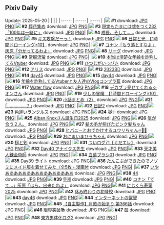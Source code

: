 ## Pixiv Daily
Update: 2025-05-20
|      |      |      |
| :----: | :----: | :----: |
|![](https://s.pximg.net/common/images/limit_unviewable_s.png) **#1** [](https://www.pixiv.net/artworks/130547998) download: [JPG](https://s.pximg.net/common/images/limit_unviewable_s.png) [PNG](https://s.pximg.net/common/images/limit_unviewable_s.png)|![](https://pixiv.microyu.workers.dev/c/240x480/img-master/img/2025/05/18/00/00/14/130519992_p0_master1200.jpg) **#2** [葬花集め](https://www.pixiv.net/artworks/130519992) download: [JPG](https://pixiv.microyu.workers.dev/img-original/img/2025/05/18/00/00/14/130519992_p0.jpg) [PNG](https://pixiv.microyu.workers.dev/img-original/img/2025/05/18/00/00/14/130519992_p0.png)|![](https://pixiv.microyu.workers.dev/c/240x480/img-master/img/2025/05/18/18/00/37/130547102_p0_master1200.jpg) **#3** [現実もたまには嘘をつく232「100年は一緒に」](https://www.pixiv.net/artworks/130547102) download: [JPG](https://pixiv.microyu.workers.dev/img-original/img/2025/05/18/18/00/37/130547102_p0.jpg) [PNG](https://pixiv.microyu.workers.dev/img-original/img/2025/05/18/18/00/37/130547102_p0.png)|
|![](https://pixiv.microyu.workers.dev/c/240x480/img-master/img/2025/05/18/00/02/17/130520379_p0_master1200.jpg) **#4** [成長、そして……](https://www.pixiv.net/artworks/130520379) download: [JPG](https://pixiv.microyu.workers.dev/img-original/img/2025/05/18/00/02/17/130520379_p0.jpg) [PNG](https://pixiv.microyu.workers.dev/img-original/img/2025/05/18/00/02/17/130520379_p0.png)|![](https://pixiv.microyu.workers.dev/c/240x480/img-master/img/2025/05/19/00/00/09/130563065_p0_master1200.jpg) **#5** [キス攻撃だーっ！](https://www.pixiv.net/artworks/130563065) download: [JPG](https://pixiv.microyu.workers.dev/img-original/img/2025/05/19/00/00/09/130563065_p0.jpg) [PNG](https://pixiv.microyu.workers.dev/img-original/img/2025/05/19/00/00/09/130563065_p0.png)|![](https://pixiv.microyu.workers.dev/c/240x480/img-master/img/2025/05/18/00/00/52/130520186_p0_master1200.jpg) **#6** [日常と光　【1時間ドローイング×10】](https://www.pixiv.net/artworks/130520186) download: [JPG](https://pixiv.microyu.workers.dev/img-original/img/2025/05/18/00/00/52/130520186_p0.jpg) [PNG](https://pixiv.microyu.workers.dev/img-original/img/2025/05/18/00/00/52/130520186_p0.png)|
|![](https://pixiv.microyu.workers.dev/c/240x480/img-master/img/2025/05/18/09/32/52/130532973_p0_master1200.jpg) **#7** [コナン「もう落とすなよ」灰原「分かってるわよ」](https://www.pixiv.net/artworks/130532973) download: [JPG](https://pixiv.microyu.workers.dev/img-original/img/2025/05/18/09/32/52/130532973_p0.jpg) [PNG](https://pixiv.microyu.workers.dev/img-original/img/2025/05/18/09/32/52/130532973_p0.png)|![](https://pixiv.microyu.workers.dev/c/240x480/img-master/img/2025/05/18/13/59/01/130539833_p0_master1200.jpg) **#8** [リーグ](https://www.pixiv.net/artworks/130539833) download: [JPG](https://pixiv.microyu.workers.dev/img-original/img/2025/05/18/13/59/01/130539833_p0.jpg) [PNG](https://pixiv.microyu.workers.dev/img-original/img/2025/05/18/13/59/01/130539833_p0.png)|![](https://pixiv.microyu.workers.dev/c/240x480/img-master/img/2025/05/19/03/03/23/130568884_p0_master1200.jpg) **#9** [常服流萤](https://www.pixiv.net/artworks/130568884) download: [JPG](https://pixiv.microyu.workers.dev/img-original/img/2025/05/19/03/03/23/130568884_p0.jpg) [PNG](https://pixiv.microyu.workers.dev/img-original/img/2025/05/19/03/03/23/130568884_p0.png)|
|![](https://pixiv.microyu.workers.dev/c/240x480/img-master/img/2025/05/18/21/13/58/130555196_p0_master1200.jpg) **#10** [本当は清楚な年齢を詐称してるVtuber](https://www.pixiv.net/artworks/130555196) download: [JPG](https://pixiv.microyu.workers.dev/img-original/img/2025/05/18/21/13/58/130555196_p0.jpg) [PNG](https://pixiv.microyu.workers.dev/img-original/img/2025/05/18/21/13/58/130555196_p0.png)|![](https://pixiv.microyu.workers.dev/c/240x480/img-master/img/2025/05/19/00/30/05/130564742_p0_master1200.jpg) **#11** [ひつじがいっぴき](https://www.pixiv.net/artworks/130564742) download: [JPG](https://pixiv.microyu.workers.dev/img-original/img/2025/05/19/00/30/05/130564742_p0.jpg) [PNG](https://pixiv.microyu.workers.dev/img-original/img/2025/05/19/00/30/05/130564742_p0.png)|![](https://pixiv.microyu.workers.dev/c/240x480/img-master/img/2025/05/19/00/00/15/130563116_p0_master1200.jpg) **#12** [アリス](https://www.pixiv.net/artworks/130563116) download: [JPG](https://pixiv.microyu.workers.dev/img-original/img/2025/05/19/00/00/15/130563116_p0.jpg) [PNG](https://pixiv.microyu.workers.dev/img-original/img/2025/05/19/00/00/15/130563116_p0.png)|
|![](https://pixiv.microyu.workers.dev/c/240x480/img-master/img/2025/05/18/00/30/08/130521786_p0_master1200.jpg) **#13** [2023BD](https://www.pixiv.net/artworks/130521786) download: [JPG](https://pixiv.microyu.workers.dev/img-original/img/2025/05/18/00/30/08/130521786_p0.jpg) [PNG](https://pixiv.microyu.workers.dev/img-original/img/2025/05/18/00/30/08/130521786_p0.png)|![](https://pixiv.microyu.workers.dev/c/240x480/img-master/img/2025/05/18/00/37/08/130522115_p0_master1200.jpg) **#14** [day45](https://www.pixiv.net/artworks/130522115) download: [JPG](https://pixiv.microyu.workers.dev/img-original/img/2025/05/18/00/37/08/130522115_p0.jpg) [PNG](https://pixiv.microyu.workers.dev/img-original/img/2025/05/18/00/37/08/130522115_p0.png)|![](https://pixiv.microyu.workers.dev/c/240x480/img-master/img/2025/05/18/00/35/33/130522047_p0_master1200.jpg) **#15** [day44](https://www.pixiv.net/artworks/130522047) download: [JPG](https://pixiv.microyu.workers.dev/img-original/img/2025/05/18/00/35/33/130522047_p0.jpg) [PNG](https://pixiv.microyu.workers.dev/img-original/img/2025/05/18/00/35/33/130522047_p0.png)|
|![](https://pixiv.microyu.workers.dev/c/240x480/img-master/img/2025/05/19/21/07/17/130590523_p0_master1200.jpg) **#16** [年齢を詐称してるVtuberと友人達のVlogコンプラ篇](https://www.pixiv.net/artworks/130590523) download: [JPG](https://pixiv.microyu.workers.dev/img-original/img/2025/05/19/21/07/17/130590523_p0.jpg) [PNG](https://pixiv.microyu.workers.dev/img-original/img/2025/05/19/21/07/17/130590523_p0.png)|![](https://pixiv.microyu.workers.dev/c/240x480/img-master/img/2025/05/18/01/22/04/130523730_p0_master1200.jpg) **#17** [Water flow](https://www.pixiv.net/artworks/130523730) download: [JPG](https://pixiv.microyu.workers.dev/img-original/img/2025/05/18/01/22/04/130523730_p0.jpg) [PNG](https://pixiv.microyu.workers.dev/img-original/img/2025/05/18/01/22/04/130523730_p0.png)|![](https://pixiv.microyu.workers.dev/c/240x480/img-master/img/2025/05/18/00/01/14/130520251_p0_master1200.jpg) **#18** [デカブラ見せてくれるシオンさん](https://www.pixiv.net/artworks/130520251) download: [JPG](https://pixiv.microyu.workers.dev/img-original/img/2025/05/18/00/01/14/130520251_p0.jpg) [PNG](https://pixiv.microyu.workers.dev/img-original/img/2025/05/18/00/01/14/130520251_p0.png)|
|![](https://pixiv.microyu.workers.dev/c/240x480/img-master/img/2025/05/19/00/01/17/130563385_p0_master1200.jpg) **#19** [少しの冒険　【1時間ドローイング×10】](https://www.pixiv.net/artworks/130563385) download: [JPG](https://pixiv.microyu.workers.dev/img-original/img/2025/05/19/00/01/17/130563385_p0.jpg) [PNG](https://pixiv.microyu.workers.dev/img-original/img/2025/05/19/00/01/17/130563385_p0.png)|![](https://pixiv.microyu.workers.dev/c/240x480/img-master/img/2025/05/19/22/06/31/130592955_p0_master1200.jpg) **#20** [小話まとめ（2）](https://www.pixiv.net/artworks/130592955) download: [JPG](https://pixiv.microyu.workers.dev/img-original/img/2025/05/19/22/06/31/130592955_p0.jpg) [PNG](https://pixiv.microyu.workers.dev/img-original/img/2025/05/19/22/06/31/130592955_p0.png)|![](https://pixiv.microyu.workers.dev/c/240x480/img-master/img/2025/05/19/17/12/56/130582730_p0_master1200.jpg) **#21** [｢……………？｣](https://www.pixiv.net/artworks/130582730) download: [JPG](https://pixiv.microyu.workers.dev/img-original/img/2025/05/19/17/12/56/130582730_p0.jpg) [PNG](https://pixiv.microyu.workers.dev/img-original/img/2025/05/19/17/12/56/130582730_p0.png)|
|![](https://pixiv.microyu.workers.dev/c/240x480/img-master/img/2025/05/18/13/51/29/130539615_p0_master1200.jpg) **#22** [日記2](https://www.pixiv.net/artworks/130539615) download: [JPG](https://pixiv.microyu.workers.dev/img-original/img/2025/05/18/13/51/29/130539615_p0.jpg) [PNG](https://pixiv.microyu.workers.dev/img-original/img/2025/05/18/13/51/29/130539615_p0.png)|![](https://pixiv.microyu.workers.dev/c/240x480/img-master/img/2025/05/18/15/11/49/130541927_p0_master1200.jpg) **#23** [色違いランクルス](https://www.pixiv.net/artworks/130541927) download: [JPG](https://pixiv.microyu.workers.dev/img-original/img/2025/05/18/15/11/49/130541927_p0.jpg) [PNG](https://pixiv.microyu.workers.dev/img-original/img/2025/05/18/15/11/49/130541927_p0.png)|![](https://pixiv.microyu.workers.dev/c/240x480/img-master/img/2025/05/18/15/34/34/130542521_p0_master1200.jpg) **#24** [🐱✨](https://www.pixiv.net/artworks/130542521) download: [JPG](https://pixiv.microyu.workers.dev/img-original/img/2025/05/18/15/34/34/130542521_p0.jpg) [PNG](https://pixiv.microyu.workers.dev/img-original/img/2025/05/18/15/34/34/130542521_p0.png)|
|![](https://pixiv.microyu.workers.dev/c/240x480/img-master/img/2025/05/19/22/01/51/130592767_p0_master1200.jpg) **#25** [Alban Knoxさん誕生日2025](https://www.pixiv.net/artworks/130592767) download: [JPG](https://pixiv.microyu.workers.dev/img-original/img/2025/05/19/22/01/51/130592767_p0.jpg) [PNG](https://pixiv.microyu.workers.dev/img-original/img/2025/05/19/22/01/51/130592767_p0.png)|![](https://pixiv.microyu.workers.dev/c/240x480/img-master/img/2025/05/18/18/17/56/130547853_p0_master1200.jpg) **#26** [気が合う２人。](https://www.pixiv.net/artworks/130547853) download: [JPG](https://pixiv.microyu.workers.dev/img-original/img/2025/05/18/18/17/56/130547853_p0.jpg) [PNG](https://pixiv.microyu.workers.dev/img-original/img/2025/05/18/18/17/56/130547853_p0.png)|![](https://pixiv.microyu.workers.dev/c/240x480/img-master/img/2025/05/19/00/00/43/130563276_p0_master1200.jpg) **#27** [髪の毛が伸びたピンク髪ちゃん](https://www.pixiv.net/artworks/130563276) download: [JPG](https://pixiv.microyu.workers.dev/img-original/img/2025/05/19/00/00/43/130563276_p0.jpg) [PNG](https://pixiv.microyu.workers.dev/img-original/img/2025/05/19/00/00/43/130563276_p0.png)|
|![](https://pixiv.microyu.workers.dev/c/240x480/img-master/img/2025/05/18/01/30/01/130523993_p0_master1200.jpg) **#28** [ヒバニーとおでかけするユウリちゃん🔥🐰🎀](https://www.pixiv.net/artworks/130523993) download: [JPG](https://pixiv.microyu.workers.dev/img-original/img/2025/05/18/01/30/01/130523993_p0.jpg) [PNG](https://pixiv.microyu.workers.dev/img-original/img/2025/05/18/01/30/01/130523993_p0.png)|![](https://pixiv.microyu.workers.dev/c/240x480/img-master/img/2025/05/19/00/04/15/130563628_p0_master1200.jpg) **#29** [おにまいまひろちゃん](https://www.pixiv.net/artworks/130563628) download: [JPG](https://pixiv.microyu.workers.dev/img-original/img/2025/05/19/00/04/15/130563628_p0.jpg) [PNG](https://pixiv.microyu.workers.dev/img-original/img/2025/05/19/00/04/15/130563628_p0.png)|![](https://pixiv.microyu.workers.dev/c/240x480/img-master/img/2025/05/18/00/00/09/130519943_p0_master1200.jpg) **#30** [槌と剣](https://www.pixiv.net/artworks/130519943) download: [JPG](https://pixiv.microyu.workers.dev/img-original/img/2025/05/18/00/00/09/130519943_p0.jpg) [PNG](https://pixiv.microyu.workers.dev/img-original/img/2025/05/18/00/00/09/130519943_p0.png)|
|![](https://pixiv.microyu.workers.dev/c/240x480/img-master/img/2025/05/19/17/03/30/130582508_p0_master1200.jpg) **#31** [ついログ71【ぐだエレ】](https://www.pixiv.net/artworks/130582508) download: [JPG](https://pixiv.microyu.workers.dev/img-original/img/2025/05/19/17/03/30/130582508_p0.jpg) [PNG](https://pixiv.microyu.workers.dev/img-original/img/2025/05/19/17/03/30/130582508_p0.png)|![](https://pixiv.microyu.workers.dev/c/240x480/img-master/img/2025/05/19/07/00/42/130572132_p0_master1200.jpg) **#32** [Day40 アナイクス先生](https://www.pixiv.net/artworks/130572132) download: [JPG](https://pixiv.microyu.workers.dev/img-original/img/2025/05/19/07/00/42/130572132_p0.jpg) [PNG](https://pixiv.microyu.workers.dev/img-original/img/2025/05/19/07/00/42/130572132_p0.png)|![](https://pixiv.microyu.workers.dev/c/240x480/img-master/img/2025/05/18/00/18/38/130521230_p0_master1200.jpg) **#33** [天才美人錬金術師](https://www.pixiv.net/artworks/130521230) download: [JPG](https://pixiv.microyu.workers.dev/img-original/img/2025/05/18/00/18/38/130521230_p0.jpg) [PNG](https://pixiv.microyu.workers.dev/img-original/img/2025/05/18/00/18/38/130521230_p0.png)|
|![](https://pixiv.microyu.workers.dev/c/240x480/img-master/img/2025/05/18/06/00/16/130529139_p0_master1200.jpg) **#34** [白葉ブラシ01](https://www.pixiv.net/artworks/130529139) download: [JPG](https://pixiv.microyu.workers.dev/img-original/img/2025/05/18/06/00/16/130529139_p0.jpg) [PNG](https://pixiv.microyu.workers.dev/img-original/img/2025/05/18/06/00/16/130529139_p0.png)|![](https://pixiv.microyu.workers.dev/c/240x480/img-master/img/2025/05/18/08/01/11/130531177_p0_master1200.jpg) **#35** [Day39 ライト](https://www.pixiv.net/artworks/130531177) download: [JPG](https://pixiv.microyu.workers.dev/img-original/img/2025/05/18/08/01/11/130531177_p0.jpg) [PNG](https://pixiv.microyu.workers.dev/img-original/img/2025/05/18/08/01/11/130531177_p0.png)|![](https://pixiv.microyu.workers.dev/c/240x480/img-master/img/2025/05/18/10/00/07/130533569_p0_master1200.jpg) **#36** [たんこぶができたのでノゾミにメイド服を着せてみた（全5枚・漫画付](https://www.pixiv.net/artworks/130533569) download: [JPG](https://pixiv.microyu.workers.dev/img-original/img/2025/05/18/10/00/07/130533569_p0.jpg) [PNG](https://pixiv.microyu.workers.dev/img-original/img/2025/05/18/10/00/07/130533569_p0.png)|
|![](https://pixiv.microyu.workers.dev/c/240x480/img-master/img/2025/05/18/23/44/19/130562319_p0_master1200.jpg) **#37** [いやああああああああああああああああ](https://www.pixiv.net/artworks/130562319) download: [JPG](https://pixiv.microyu.workers.dev/img-original/img/2025/05/18/23/44/19/130562319_p0.jpg) [PNG](https://pixiv.microyu.workers.dev/img-original/img/2025/05/18/23/44/19/130562319_p0.png)|![](https://pixiv.microyu.workers.dev/c/240x480/img-master/img/2025/05/18/18/13/43/130547679_p0_master1200.jpg) **#38** [44](https://www.pixiv.net/artworks/130547679) download: [JPG](https://pixiv.microyu.workers.dev/img-original/img/2025/05/18/18/13/43/130547679_p0.jpg) [PNG](https://pixiv.microyu.workers.dev/img-original/img/2025/05/18/18/13/43/130547679_p0.png)|![](https://pixiv.microyu.workers.dev/c/240x480/img-master/img/2025/05/18/00/00/14/130519990_p0_master1200.jpg) **#39** [무제](https://www.pixiv.net/artworks/130519990) download: [JPG](https://pixiv.microyu.workers.dev/img-original/img/2025/05/18/00/00/14/130519990_p0.jpg) [PNG](https://pixiv.microyu.workers.dev/img-original/img/2025/05/18/00/00/14/130519990_p0.png)|
|![](https://pixiv.microyu.workers.dev/c/240x480/img-master/img/2025/05/19/11/35/19/130576220_p0_master1200.jpg) **#40** [コナン「てて…」灰原「ほら、出来たわよ」](https://www.pixiv.net/artworks/130576220) download: [JPG](https://pixiv.microyu.workers.dev/img-original/img/2025/05/19/11/35/19/130576220_p0.jpg) [PNG](https://pixiv.microyu.workers.dev/img-original/img/2025/05/19/11/35/19/130576220_p0.png)|![](https://pixiv.microyu.workers.dev/c/240x480/img-master/img/2025/05/18/21/24/26/130555665_p0_master1200.jpg) **#41** [にじくら寿司2025](https://www.pixiv.net/artworks/130555665) download: [JPG](https://pixiv.microyu.workers.dev/img-original/img/2025/05/18/21/24/26/130555665_p0.jpg) [PNG](https://pixiv.microyu.workers.dev/img-original/img/2025/05/18/21/24/26/130555665_p0.png)|![](https://pixiv.microyu.workers.dev/c/240x480/img-master/img/2025/05/18/00/00/19/130520040_p0_master1200.jpg) **#42** [休み終わりの初登校](https://www.pixiv.net/artworks/130520040) download: [JPG](https://pixiv.microyu.workers.dev/img-original/img/2025/05/18/00/00/19/130520040_p0.jpg) [PNG](https://pixiv.microyu.workers.dev/img-original/img/2025/05/18/00/00/19/130520040_p0.png)|
|![](https://pixiv.microyu.workers.dev/c/240x480/img-master/img/2025/05/19/00/46/05/130565388_p0_master1200.jpg) **#43** [day46](https://www.pixiv.net/artworks/130565388) download: [JPG](https://pixiv.microyu.workers.dev/img-original/img/2025/05/19/00/46/05/130565388_p0.jpg) [PNG](https://pixiv.microyu.workers.dev/img-original/img/2025/05/19/00/46/05/130565388_p0.png)|![](https://pixiv.microyu.workers.dev/c/240x480/img-master/img/2025/05/19/12/15/10/130577174_p0_master1200.jpg) **#44** [インターネットの叡智](https://www.pixiv.net/artworks/130577174) download: [JPG](https://pixiv.microyu.workers.dev/img-original/img/2025/05/19/12/15/10/130577174_p0.jpg) [PNG](https://pixiv.microyu.workers.dev/img-original/img/2025/05/19/12/15/10/130577174_p0.png)|![](https://pixiv.microyu.workers.dev/c/240x480/img-master/img/2025/05/18/00/02/55/130520446_p0_master1200.jpg) **#45** [【自主製作】月歌の始まり 第366話](https://www.pixiv.net/artworks/130520446) download: [JPG](https://pixiv.microyu.workers.dev/img-original/img/2025/05/18/00/02/55/130520446_p0.jpg) [PNG](https://pixiv.microyu.workers.dev/img-original/img/2025/05/18/00/02/55/130520446_p0.png)|
|![](https://pixiv.microyu.workers.dev/c/240x480/img-master/img/2025/05/18/19/32/07/130550689_p0_master1200.jpg) **#46** [限界突破📚](https://www.pixiv.net/artworks/130550689) download: [JPG](https://pixiv.microyu.workers.dev/img-original/img/2025/05/18/19/32/07/130550689_p0.jpg) [PNG](https://pixiv.microyu.workers.dev/img-original/img/2025/05/18/19/32/07/130550689_p0.png)|![](https://pixiv.microyu.workers.dev/c/240x480/img-master/img/2025/05/19/13/32/23/130578647_p0_master1200.jpg) **#47** [菇](https://www.pixiv.net/artworks/130578647) download: [JPG](https://pixiv.microyu.workers.dev/img-original/img/2025/05/19/13/32/23/130578647_p0.jpg) [PNG](https://pixiv.microyu.workers.dev/img-original/img/2025/05/19/13/32/23/130578647_p0.png)|![](https://pixiv.microyu.workers.dev/c/240x480/img-master/img/2025/05/19/13/44/56/130578863_p0_master1200.jpg) **#48** [東方男体化ログ2](https://www.pixiv.net/artworks/130578863) download: [JPG](https://pixiv.microyu.workers.dev/img-original/img/2025/05/19/13/44/56/130578863_p0.jpg) [PNG](https://pixiv.microyu.workers.dev/img-original/img/2025/05/19/13/44/56/130578863_p0.png)|
